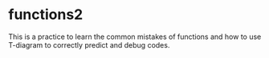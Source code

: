 # functions2
This is a practice to learn the common mistakes of functions and how to use T-diagram to correctly predict and debug codes.
